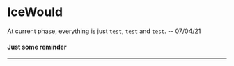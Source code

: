 # IceWould

At current phase, everything is just `test`, `test` and `test`.  -- 07/04/21  



#### Just some reminder
---

